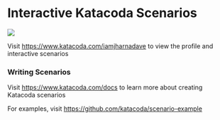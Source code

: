 # Interactive Katacoda Scenarios

[![](http://shields.katacoda.com/katacoda/iamjharnadave/count.svg)](https://www.katacoda.com/iamjharnadave "Get your profile on Katacoda.com")

Visit https://www.katacoda.com/iamjharnadave to view the profile and interactive scenarios

### Writing Scenarios
Visit https://www.katacoda.com/docs to learn more about creating Katacoda scenarios

For examples, visit https://github.com/katacoda/scenario-example
